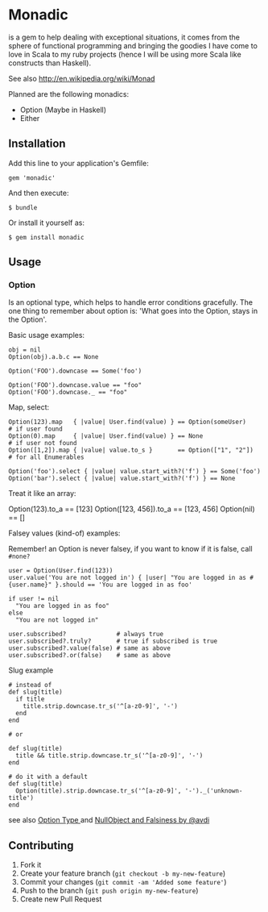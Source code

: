# Monadic

is a gem to help dealing with exceptional situations, it comes from the sphere of functional programming and bringing the goodies I have come to love in Scala to my ruby projects (hence I will be using more Scala like constructs than Haskell).

See also http://en.wikipedia.org/wiki/Monad

Planned are the following monadics:

- Option (Maybe in Haskell)
- Either

## Installation

Add this line to your application's Gemfile:

    gem 'monadic'

And then execute:

    $ bundle

Or install it yourself as:

    $ gem install monadic

## Usage

### Option
Is an optional type, which helps to handle error conditions gracefully. The one thing to remember about option is: 'What goes into the Option, stays in the Option'.

Basic usage examples:

    obj = nil
    Option(obj).a.b.c == None

    Option('FOO').downcase == Some('foo') 

    Option('FOO').downcase.value == "foo"
    Option('FOO').downcase._ == "foo"

Map, select:
    
    Option(123).map   { |value| User.find(value) } == Option(someUser)    # if user found
    Option(0).map     { |value| User.find(value) } == None                # if user not found
    Option([1,2]).map { |value| value.to_s }       == Option(["1", "2"])  # for all Enumerables

    Option('foo').select { |value| value.start_with?('f') } == Some('foo')
    Option('bar').select { |value| value.start_with?('f') } == None

Treat it like an array:

  Option(123).to_a         == [123]
  Option([123, 456]).to_a  == [123, 456]
  Option(nil)              == []

Falsey values (kind-of) examples:

Remember! an Option is never falsey, if you want to know if it is false, call `#none?`

    user = Option(User.find(123))
    user.value('You are not logged in') { |user| "You are logged in as #{user.name}" }.should == 'You are logged in as foo'

    if user != nil
      "You are logged in as foo"
    else
      "You are not logged in"

    user.subscribed?              # always true
    user.subscribed?.truly?       # true if subscribed is true
    user.subscribed?.value(false) # same as above
    user.subscribed?.or(false)    # same as above

Slug example

    # instead of 
    def slug(title)
      if title
        title.strip.downcase.tr_s('^[a-z0-9]', '-')
      end
    end

    # or 

    def slug(title)
      title && title.strip.downcase.tr_s('^[a-z0-9]', '-')
    end

    # do it with a default
    def slug(title)
      Option(title).strip.downcase.tr_s('^[a-z0-9]', '-')._('unknown-title')
    end


see also [Option Type ](http://devblog.avdi.org/2011/05/30/null-objects-and-falsiness/) and 
[NullObject and Falsiness by @avdi](http://devblog.avdi.org/2011/05/30/null-objects-and-falsiness/)

## Contributing

1. Fork it
2. Create your feature branch (`git checkout -b my-new-feature`)
3. Commit your changes (`git commit -am 'Added some feature'`)
4. Push to the branch (`git push origin my-new-feature`)
5. Create new Pull Request
